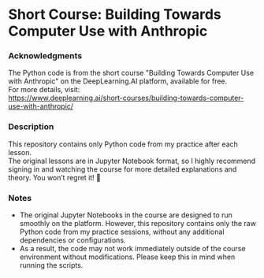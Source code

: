 # Short Course: Building Towards Computer Use with Anthropic

### Acknowledgments
The Python code is from the short course "Building Towards Computer Use with Anthropic" on the DeepLearning.AI platform, available for free.  
For more details, visit:  
<https://www.deeplearning.ai/short-courses/building-towards-computer-use-with-anthropic/>

### Description
This repository contains only Python code from my practice after each lesson.  
The original lessons are in Jupyter Notebook format, so I highly recommend signing in and watching the course for more detailed explanations and theory. You won’t regret it! 🙂

### Notes
- The original Jupyter Notebooks in the course are designed to run smoothly on the platform. However, this repository contains only the raw Python code from my practice sessions, without any additional dependencies or configurations.
- As a result, the code may not work immediately outside of the course environment without modifications. Please keep this in mind when running the scripts.
